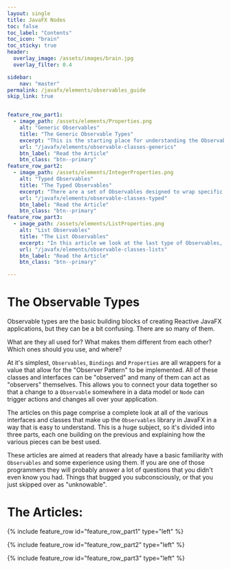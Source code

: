 ```yaml
---
layout: single
title: JavaFX Nodes
toc: false
toc_label: "Contents"
toc_icon: "brain"
toc_sticky: true
header:
  overlay_image: /assets/images/brain.jpg
  overlay_filter: 0.4

sidebar:
    nav: "master"
permalink: /javafx/elements/observables_guide
skip_link: true


feature_row_part1:
  - image_path: /assets/elements/Properties.png
    alt: "Generic Observables"
    title: "The Generic Observable Types"
    excerpt: "This is the starting place for understanding the Observables.  In this article we look at the Observables that wrap generic Object types as their value.  This is also the article that looks the deepest into the classes and interfaces that are repeated in the later articles."
    url: "/javafx/elements/observable-classes-generics"
    btn_label: "Read the Article"
    btn_class: "btn--primary"    
feature_row_part2:
  - image_path: /assets/elements/IntegerProperties.png
    alt: "Typed Observables"
    title: "The Typed Observables"
    excerpt: "There are a set of Observables designed to wrap specific value types, like String, Boolean and Integer.  In this article we look at how these typed Observables differ from the generic Observables and how you should use them."
    url: "/javafx/elements/observable-classes-typed"
    btn_label: "Read the Article"
    btn_class: "btn--primary"    
feature_row_part3:
  - image_path: /assets/elements/ListProperties.png
    alt: "List Observables"
    title: "The List Observables"
    excerpt: "In this article we look at the last type of Observables, the mysterious List Observables that both wrap ObservableLists and act like ObservableLists themselves.  Why would you use these?  What can you do with them?  The answers are much more interesting than you might think.  Don't skip this article."
    url: "/javafx/elements/observable-classes-lists"
    btn_label: "Read the Article"
    btn_class: "btn--primary"    

---
```


# The Observable Types

Observable types are the basic building blocks of creating Reactive JavaFX applications, but they can be a bit confusing.  There are so many of them.

What are they all used for?  What makes them different from each other?  Which ones should you use, and where?

At it's simplest, `Observables`, `Bindings` and `Properties` are all wrappers for a value that allow for the "Observer Pattern" to be implemented.  All of these classes and interfaces can be "observed" and many of them can act as "observers" themselves.  This allows you to connect your data together so that a change to a `Observable` somewhere in a data model or `Node` can trigger actions and changes all over your application.

The articles on this page comprise a complete look at all of the various interfaces and classes that make up the `Observables` library in JavaFX in a way that is easy to understand.  This is a huge subject, so it's divided into three parts, each one building on the previous and explaining how the various pieces can be best used.

These articles are aimed at readers that already have a basic familiarity with `Observables` and some experience using them.  If you are one of those programmers they will probably answer a lot of questions that you didn't even know you had.  Things that bugged you subconsciously, or that you just skipped over as "unknowable".

# The Articles:

{% include feature_row id="feature_row_part1" type="left" %}

{% include feature_row id="feature_row_part2" type="left" %}

{% include feature_row id="feature_row_part3" type="left" %}
